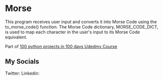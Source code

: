# Morse
This program receives user input and converts it into Morse Code using the to_morse_code() function. 
The Morse Code dictionary, MORSE_CODE_DICT, is used to map each character in the user's input to its Morse Code equivalent.

Part of [100 python projects in 100 days Udedmy Course](https://www.udemy.com/course/100-days-of-code/)

## My Socials
Twitter:
Linkedin: 
